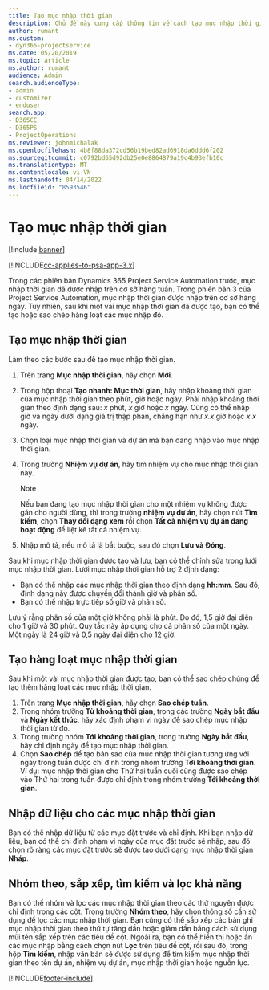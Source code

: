```yaml
---
title: Tạo mục nhập thời gian
description: Chủ đề này cung cấp thông tin về cách tạo mục nhập thời gian.
author: rumant
ms.custom:
- dyn365-projectservice
ms.date: 05/20/2019
ms.topic: article
ms.author: rumant
audience: Admin
search.audienceType:
- admin
- customizer
- enduser
search.app:
- D365CE
- D365PS
- ProjectOperations
ms.reviewer: johnmichalak
ms.openlocfilehash: 4b8f88da372cd56b19bed82ad6918da6ddd6f202
ms.sourcegitcommit: c0792bd65d92db25e0e8864879a19c4b93efb10c
ms.translationtype: MT
ms.contentlocale: vi-VN
ms.lasthandoff: 04/14/2022
ms.locfileid: "8593546"
---
```

# <a name="create-time-entries"></a>Tạo mục nhập thời gian

[!include [banner](../includes/psa-now-project-operations.md)]

[!INCLUDE[cc-applies-to-psa-app-3.x](../includes/cc-applies-to-psa-app-3x.md)]

Trong các phiên bản Dynamics 365 Project Service Automation trước, mục nhập thời gian đã được nhập trên cơ sở hàng tuần. Trong phiên bản 3 của Project Service Automation, mục nhập thời gian được nhập trên cơ sở hàng ngày. Tuy nhiên, sau khi một vài mục nhập thời gian đã được tạo, bạn có thể tạo hoặc sao chép hàng loạt các mục nhập đó.

## <a name="create-a-time-entry"></a>Tạo mục nhập thời gian

Làm theo các bước sau để tạo mục nhập thời gian.

1. Trên trang **Mục nhập thời gian**, hãy chọn **Mới**.
2. Trong hộp thoại **Tạo nhanh: Mục thời gian**, hãy nhập khoảng thời gian của mục nhập thời gian theo phút, giờ hoặc ngày. Phải nhập khoảng thời gian theo định dạng sau: *x* phút, *x* giờ hoặc *x* ngày. Cũng có thể nhập giờ và ngày dưới dạng giá trị thập phân, chẳng hạn như *x.x* giờ hoặc *x.x* ngày.
3. Chọn loại mục nhập thời gian và dự án mà bạn đang nhập vào mục nhập thời gian.
4. Trong trường **Nhiệm vụ dự án**, hãy tìm nhiệm vụ cho mục nhập thời gian này.

    > [!NOTE]
    > Nếu bạn đang tạo mục nhập thời gian cho một nhiệm vụ không được gán cho người dùng, thì trong trường **nhiệm vụ dự án**, hãy chọn nút **Tìm kiếm**, chọn **Thay đổi dạng xem** rồi chọn **Tất cả nhiệm vụ dự án đang hoạt động** để liệt kê tất cả nhiệm vụ.

5. Nhập mô tả, nếu mô tả là bắt buộc, sau đó chọn **Lưu và Đóng**.

Sau khi mục nhập thời gian được tạo và lưu, bạn có thể chỉnh sửa trong lưới mục nhập thời gian. Lưới mục nhập thời gian hỗ trợ 2 định dạng:

- Bạn có thể nhập các mục nhập thời gian theo định dạng **hh:mm**. Sau đó, định dạng này được chuyển đổi thành giờ và phân số.
- Bạn có thể nhập trực tiếp số giờ và phân số.

Lưu ý rằng phân số của một giờ không phải là phút. Do đó, 1,5 giờ đại diện cho 1 giờ và 30 phút. Quy tắc này áp dụng cho cả phân số của một ngày. Một ngày là 24 giờ và 0,5 ngày đại diện cho 12 giờ.

## <a name="bulk-create-time-entries"></a>Tạo hàng loạt mục nhập thời gian

Sau khi một vài mục nhập thời gian được tạo, bạn có thể sao chép chúng để tạo thêm hàng loạt các mục nhập thời gian.

1. Trên trang **Mục nhập thời gian**, hãy chọn **Sao chép tuần**.
2. Trong nhóm trường **Từ khoảng thời gian**, trong các trường **Ngày bắt đầu** và **Ngày kết thúc**, hãy xác định phạm vi ngày để sao chép mục nhập thời gian từ đó.
3. Trong trường nhóm **Tới khoảng thời gian**, trong trường **Ngày bắt đầu**, hãy chỉ định ngày để tạo mục nhập thời gian.
4. Chọn **Sao chép** để tạo bản sao của mục nhập thời gian tương ứng với ngày trong tuần được chỉ định trong nhóm trường **Tới khoảng thời gian**. Ví dụ: mục nhập thời gian cho Thứ hai tuần cuối cùng được sao chép vào Thứ hai trong tuần được chỉ định trong nhóm trường  **Tới khoảng thời gian**.

## <a name="import-data-for-time-entries"></a>Nhập dữ liệu cho các mục nhập thời gian

Bạn có thể nhập dữ liệu từ các mục đặt trước và chỉ định. Khi bạn nhập dữ liệu, bạn có thể chỉ định phạm vi ngày của mục đặt trước sẽ nhập, sau đó chọn rõ ràng các mục đặt trước sẽ được tạo dưới dạng mục nhập thời gian **Nháp**.

## <a name="group-by-sort-search-and-filter-capabilities"></a>Nhóm theo, sắp xếp, tìm kiếm và lọc khả năng

Bạn có thể nhóm và lọc các mục nhập thời gian theo các thứ nguyên được chỉ định trong các cột. Trong trường **Nhóm theo**, hãy chọn thông số cần sử dụng để lọc các mục nhập thời gian. Bạn cũng có thể sắp xếp các bản ghi mục nhập thời gian theo thứ tự tăng dần hoặc giảm dần bằng cách sử dụng mũi tên sắp xếp trên các tiêu đề cột. Ngoài ra, bạn có thể hiển thị hoặc ẩn các mục nhập bằng cách chọn nút **Lọc** trên tiêu đề cột, rồi sau đó, trong hộp **Tìm kiếm**, nhập văn bản sẽ được sử dụng để tìm kiếm mục nhập thời gian theo tên dự án, nhiệm vụ dự án, mục nhập thời gian hoặc nguồn lực.


[!INCLUDE[footer-include](../includes/footer-banner.md)]
